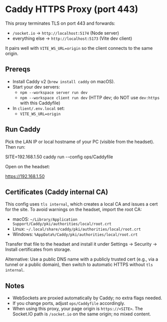 # Caddy HTTPS Proxy (port 443)

This proxy terminates TLS on port 443 and forwards:
- `/socket.io` → `http://localhost:5174` (Node server)
- everything else → `http://localhost:5173` (Vite dev client)

It pairs well with `VITE_WS_URL=origin` so the client connects to the same origin.

## Prereqs
- Install Caddy v2 (`brew install caddy` on macOS).
- Start your dev servers:
  - `npm --workspace server run dev`
  - `npm --workspace client run dev` (HTTP dev; do NOT use `dev:https` with this Caddyfile)
- In `client/.env.local` set:
  - `VITE_WS_URL=origin`

## Run Caddy
Pick the LAN IP or local hostname of your PC (visible from the headset). Then run:

SITE=192.168.1.50 caddy run --config ops/Caddyfile

Open on the headset:

https://192.168.1.50

## Certificates (Caddy internal CA)
This config uses `tls internal`, which creates a local CA and issues a cert for the site. To avoid warnings on the headset, import the root CA:
- macOS: `~/Library/Application Support/Caddy/pki/authorities/local/root.crt`
- Linux: `~/.local/share/caddy/pki/authorities/local/root.crt`
- Windows: `%AppData%/Caddy/pki/authorities/local/root.crt`

Transfer that file to the headset and install it under Settings → Security → Install certificates from storage.

Alternative: Use a public DNS name with a publicly trusted cert (e.g., via a tunnel or a public domain), then switch to automatic HTTPS without `tls internal`.

## Notes
- WebSockets are proxied automatically by Caddy; no extra flags needed.
- If you change ports, adjust `ops/Caddyfile` accordingly.
- When using this proxy, your page origin is `https://<SITE>`. The Socket.IO path is `/socket.io` on the same origin; no mixed content.
